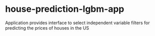 # house-prediction-lgbm-app
Application provides interface to select independent variable filters for predicting the prices of houses in the US
